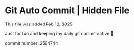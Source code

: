 # Git Auto Commit | Hidden File

This file was added Feb 12, 2025

Just for fun and keeping my daily git commit active 🤪

commit number: 2564744
